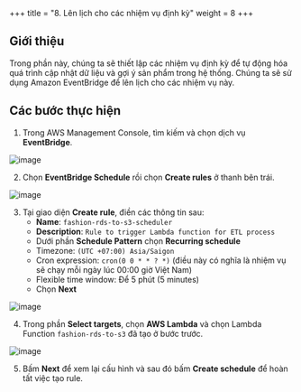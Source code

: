 +++
title = "8. Lên lịch cho các nhiệm vụ định kỳ"
weight = 8
+++

## Giới thiệu
Trong phần này, chúng ta sẽ thiết lập các nhiệm vụ định kỳ để tự động hóa quá trình cập nhật dữ liệu và gợi ý sản phẩm trong hệ thống. Chúng ta sẽ sử dụng Amazon EventBridge để lên lịch cho các nhiệm vụ này.

## Các bước thực hiện
1. Trong AWS Management Console, tìm kiếm và chọn dịch vụ **EventBridge**.

![image](/images/event-bridge/img.png)

2. Chọn **EventBridge Schedule** rồi chọn **Create rules** ở thanh bên trái.

![image](/images/event-bridge/img_1.png)

3. Tại giao diện **Create rule**, điền các thông tin sau:
   - **Name**: `fashion-rds-to-s3-scheduler`
   - **Description**: `Rule to trigger Lambda function for ETL process`
   - Dưới phần **Schedule Pattern** chọn **Recurring schedule**
   - Timezone: `(UTC +07:00) Asia/Saigon`
   - Cron expression: `cron(0 0 * * ? *)` (điều này có nghĩa là nhiệm vụ sẽ chạy mỗi ngày lúc 00:00 giờ Việt Nam)
   - Flexible time window: Để 5 phút (5 minutes)
   - Chọn **Next**

![image](/images/event-bridge/img_2.png)

4. Trong phần **Select targets**, chọn **AWS Lambda** và chọn Lambda Function `fashion-rds-to-s3` đã tạo ở bước trước.

![image](/images/event-bridge/img_3.png)

5. Bấm **Next** để xem lại cấu hình và sau đó bấm **Create schedule** để hoàn tất việc tạo rule.